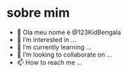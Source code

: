 # sobre mim

- 👋 Ola meu nome é @123KidBengala
- 👀 I’m interested in ...
- 🌱 I’m currently learning ...
- 💞️ I’m looking to collaborate on ...
- 📫 How to reach me ...

<!---
123KidBengala/123KidBengala is a ✨ special ✨ repository because its `README.md` (this file) appears on your GitHub profile.
You can click the Preview link to take a look at your changes.
--->
